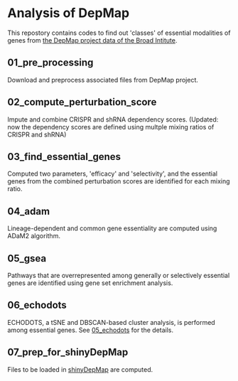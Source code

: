 # Analysis of DepMap

This repostory contains codes to find out 'classes' of essential modalities of genes from [the DepMap project data of the Broad Intitute](https://depmap.org/portal/download/).

## 01_pre_processing
Download and preprocess associated files from DepMap project.

## 02_compute_perturbation_score
Impute and combine CRISPR and shRNA dependency scores. (Updated: now the dependency scores are defined using multple mixing ratios of CRISPR and shRNA)

## 03_find_essential_genes
Computed two parameters, 'efficacy' and 'selectivity', and the essential genes from the combined perturbation scores are identified for each mixing ratio.

## 04_adam
Lineage-dependent and common gene essentiality are computed using ADaM2 algorithm.

## 05_gsea
Pathways that are overrepresented among generally or selectively essential genes are identified using gene set enrichment analysis.

## 06_echodots
ECHODOTS, a tSNE and DBSCAN-based cluster analysis, is performed among essential genes. See [05_echodots](06_echodots) for the details.

## 07_prep_for_shinyDepMap
Files to be loaded in [shinyDepMap](https://labsyspharm.shinyapps.io/depmap) are computed.